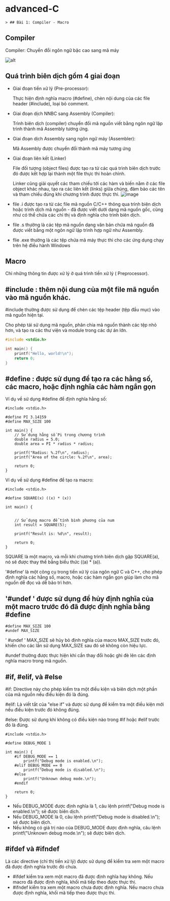 # advanced-C
    > ## Bài 1: Compiler - Macro
## Compiler
 Compiler: Chuyển đổi ngôn ngữ bậc cao sang mã máy

![alt](https://media.geeksforgeeks.org/wp-content/uploads/compilerP.jpg)
## Quá trình biên dịch gồm 4 giai đoạn

- Giai đoạn tiền xử lý (Pre-processor):

  Thực hiện định nghĩa macro (#define), chèn nội dung của các file header (#include), loại bỏ comment.
- Giai đoạn dịch NNBC sang Assembly (Compiler):

  Trình biên dịch (compiler) chuyển đổi mã nguồn viết bằng ngôn ngữ lập trình thành mã Assembly tương ứng.

- Giai đoạn dịch Assembly sang ngôn ngữ máy (Assembler):

  Mã Assembly được chuyển đổi thành mã máy tương ứng

- Giai đoạn liên kết (Linker)

  File đối tượng (object files) được tạo ra từ các quá trình biên dịch trước đó được kết hợp lại thành một file thực thi hoàn chỉnh.

  Linker cũng giải quyết các tham chiếu tới các hàm và biến nằm ở các file object khác nhau, tạo ra các liên kết (links) giữa chúng, đảm bảo các tên và tham chiếu đúng khi chương trình được thực thi.
![image](https://github.com/hnaht1126/advanced-C/assets/152061415/92dd1506-ce76-49b6-95ec-ece00275b46f)


- file .i  được tạo ra từ các file mã nguồn C/C++ thông qua trình biên dịch hoặc trình dịch mã nguồn - đã được viết dưới dạng mã nguồn gốc, cũng như có thể chứa các chỉ thị và định nghĩa cho trình biên dịch.

- file .s thường là các tệp mã nguồn dạng văn bản chứa mã nguồn đã được viết bằng một ngôn ngữ lập trình hợp ngữ như Assembly.

- flie .exe thường là các tệp chứa mã máy thực thi cho các ứng dụng chạy trên hệ điều hành Windows

## Macro
Chỉ những thông tin được xử lý ở quá trình tiền xử lý ( Preprocessor).

## #include : thêm nội dung của một file mã nguồn vào mã nguồn khác. 
#include thường được sử dụng để chèn các tệp header (tệp đầu mục) vào mã nguồn hiện tại.

Cho phép tái sử dụng mã nguồn, phân chia mã nguồn thành các tệp nhỏ hơn, và tạo ra các thư viện và module trong các dự án lớn.

```c
#include <stdio.h>

int main() {
    printf("Hello, world!\n");
    return 0;
}
```
## #define : được sử dụng để tạo ra các hằng số, các macro, hoặc định nghĩa các hàm ngắn gọn

Ví dụ về sử dụng #define để định nghĩa hằng số:
```
#include <stdio.h>

#define PI 3.14159
#define MAX_SIZE 100

int main() {
    // Sử dụng hằng số Pi trong chương trình
    double radius = 5.0;
    double area = PI * radius * radius;

    printf("Radius: %.2f\n", radius);
    printf("Area of the circle: %.2f\n", area);

    return 0;
}

```
Ví dụ về sử dụng #define để tạo ra macro:
```
#include <stdio.h>

#define SQUARE(x) ((x) * (x))

int main() {

    
    // Sử dụng macro để tính bình phương của num
    int result = SQUARE(5);

    printf("Result is: %d\n", result);

    return 0;
}

```
SQUARE là một macro, và mỗi khi chương trình biên dịch gặp SQUARE(a), nó sẽ được thay thế bằng biểu thức ((a) * (a)).

'#define' là một công cụ trong tiền xử lý của ngôn ngữ C và C++, cho phép định nghĩa các hằng số, macro, hoặc các hàm ngắn gọn giúp làm cho mã nguồn dễ đọc và dễ bảo trì hơn.

## '#undef ' được sử dụng để hủy định nghĩa của một macro trước đó đã được định nghĩa bằng #define

```
#define MAX_SIZE 100
#undef MAX_SIZE
```
' #undef ' MAX_SIZE sẽ hủy bỏ định nghĩa của macro MAX_SIZE trước đó, khiến cho các lần sử dụng MAX_SIZE sau đó sẽ không còn hiệu lực.

#undef thường được thực hiện khi cần thay đổi hoặc ghi đè lên các định nghĩa macro trong mã nguồn.


## #if, #elif, và #else
#if: Directive này cho phép kiểm tra một điều kiện và biên dịch một phần của mã nguồn nếu điều kiện đó là đúng.

#elif: Là viết tắt của "else if" và được sử dụng để kiểm tra một điều kiện mới nếu điều kiện trước đó không đúng.

#else: Được sử dụng khi không có điều kiện nào trong #if hoặc #elif trước đó là đúng.

```
#include <stdio.h>

#define DEBUG_MODE 1

int main() {
    #if DEBUG_MODE == 1
        printf("Debug mode is enabled.\n");
    #elif DEBUG_MODE == 0
        printf("Debug mode is disabled.\n");
    #else
        printf("Unknown debug mode.\n");
    #endif

    return 0;
}

```
- Nếu DEBUG_MODE được định nghĩa là 1, câu lệnh printf("Debug mode is enabled.\n"); sẽ được biên dịch.
- Nếu DEBUG_MODE là 0, câu lệnh printf("Debug mode is disabled.\n"); sẽ được biên dịch.
- Nếu không có giá trị nào của DEBUG_MODE được định nghĩa, câu lệnh printf("Unknown debug mode.\n"); sẽ được biên dịch.

## #ifdef và #ifndef
Là các directive (chỉ thị tiền xử lý) được sử dụng để kiểm tra xem một macro đã được định nghĩa trước đó chưa.

- #ifdef kiểm tra xem một macro đã được định nghĩa hay không. Nếu macro đã được định nghĩa, khối mã tiếp theo được thực thi.
- #ifndef kiểm tra xem một macro chưa được định nghĩa. Nếu macro chưa được định nghĩa, khối mã tiếp theo được thực thi.







